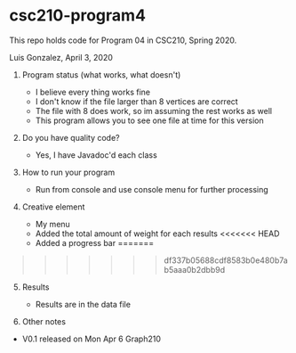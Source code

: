 # csc210-program4

This repo holds code for Program 04 in CSC210, Spring 2020.

Luis Gonzalez, April 3, 2020

1. Program status (what works, what doesn't)
    * I believe every thing works fine
    * I don't know if the file larger than 8 vertices are correct
    * The file with 8 does work, so im assuming the rest works as well
    * This program allows you to see one file at time for this version

2. Do you have quality code?
    * Yes, I have Javadoc'd each class

3. How to run your program
    * Run from console and use console menu for further processing

4. Creative element
    * My menu
    * Added the total amount of weight for each results
<<<<<<< HEAD
    * Added a progress bar
=======
>>>>>>> df337b05688cdf8583b0e480b7ab5aaa0b2dbb9d

5. Results
    * Results are in the data file

6. Other notes

* V0.1 released on Mon Apr 6
Graph210
